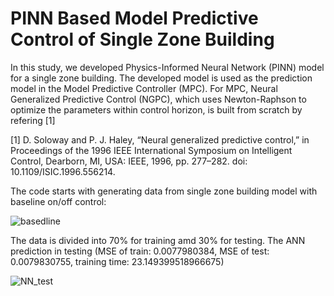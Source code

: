 # PINN Based Model Predictive Control of Single Zone Building
In this study, we developed Physics-Informed Neural Network (PINN) model for a single zone building. The developed model is used as the prediction model in the Model Predictive Controller (MPC). For MPC, Neural Generalized Predictive Control (NGPC), which uses Newton-Raphson to optimize the parameters within control horizon, is built from scratch by refering [1]

[1]	D. Soloway and P. J. Haley, “Neural generalized predictive control,” in Proceedings of the 1996 IEEE International Symposium on Intelligent Control, Dearborn, MI, USA: IEEE, 1996, pp. 277–282. doi: 10.1109/ISIC.1996.556214.

The code starts with generating data from single zone building model with baseline on/off control:

![basedline](https://github.com/PochingHsu/PINN-MPC/assets/165426535/88845c27-2da0-4cdd-bd3c-92674d718f26)

The data is divided into 70% for training amd 30% for testing.
The ANN prediction in testing (MSE of train: 0.0077980384, MSE of test: 0.0079830755, training time: 23.149399518966675)

![NN_test](https://github.com/PochingHsu/PINN-MPC/assets/165426535/9117b54e-4dd2-4667-9427-0587c6f4188a)
